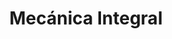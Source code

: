 ---
title: "Mecánica Integral"
url: /providencia/mecanica-integral/
shop: reparación de automóviles
---
